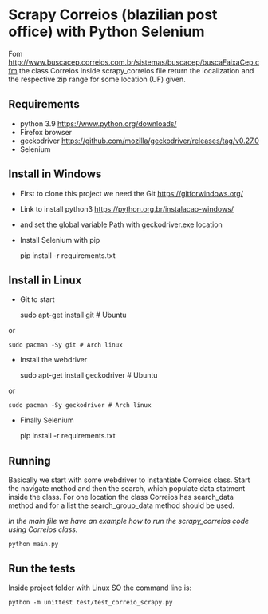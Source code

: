 # Scrapy Correios (blazilian post office) with Python Selenium

Fom http://www.buscacep.correios.com.br/sistemas/buscacep/buscaFaixaCep.cfm the class Correios inside scrapy_correios file return the localization and the respective zip range for some 
location (UF) given.

## Requirements
 
 - python 3.9 https://www.python.org/downloads/
 - Firefox browser
 - geckodriver https://github.com/mozilla/geckodriver/releases/tag/v0.27.0
 - Selenium

## Install in Windows

 - First to clone this project we need the Git https://gitforwindows.org/
 - Link to install python3 https://python.org.br/instalacao-windows/
 - and set the global variable Path with geckodriver.exe location
 - Install Selenium with pip

    pip install -r requirements.txt

## Install in Linux

 - Git to start

    sudo apt-get install git # Ubuntu

or

    sudo pacman -Sy git # Arch linux

 - Install the webdriver

    sudo apt-get install geckodriver # Ubuntu

or

    sudo pacman -Sy geckodriver # Arch linux

 - Finally Selenium

    pip install -r requirements.txt

## Running

Basically we start with some webdriver to instantiate Correios class. Start the navigate method and then the search, which populate data statment inside the class. For one location the class Correios has search_data method and for a list the search_group_data method should be used. 

 *In the main file we have an example how to run the scrapy_correios code using Correios class.*

    python main.py

## Run the tests

Inside project folder with Linux SO the command line is:

    python -m unittest test/test_correio_scrapy.py